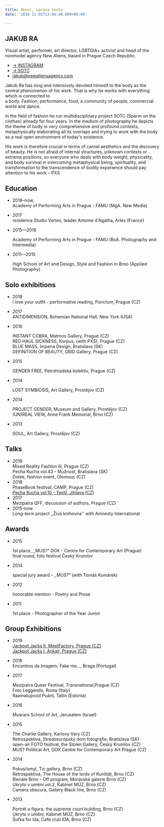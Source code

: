 ```yaml
---
title: About, úprava textu
date: '2018-11-05T13:04:40.000+00:00'

---
```

## JAKUB RA

Visual artist, performer, art director, LGBTQIA+ activist and head of the nonmodel agency New Aliens, based in Prague Czech Republic.

* [→ INSTAGRAM](https://www.instagram.com/jakubra____/ "instagram")
* [→ SOTC](https://spermontheclothes.tumblr.com/)
* jakub@newaliensagency.com

Jakub Ra has long and intensively devoted himself to the body as the central phenomenon of his work. That is why he works with everything which is connected to  
a body. Fashion, performance, food, a community of people, commercial world and dance.

In the field of fashion he run multidisciplinary project SOTC (Sperm on the clothes) already for four years. In the medium of photography he depicts the theme of body in very comprehensive and profound contexts, metaphysically elaborating all its overlaps and trying to work with the body as a real open environment of today's existence.

His work is therefore crucial in terms of carnal aesthetics and the discovery of beauty. He is not afraid of internal structures, unknown contexts or extreme positions, so everyone who deals with body weight, physicality, and body survival in overcoming metaphysical being, spirituality, and transformation to the transcendence of bodily experience should pay attention to his work – PXS

## Education

* 2018–now,  
  Academy of Performing Arts in Prague - FAMU (MgA. New Media)
* 2017  
  residence Studio Vortex, leader Antoine d'Agatha, Arles (France)
* 2015—2018

  Academy of Performing Arts in Prague - FAMU (BcA. Photography and Intermedia)
* 2011—2015

  High School of Art and Design, Style and Fashion in Brno (Applied Photography)

## Solo exhibitions

* 2018  
  I love your outfit - performative reading, Punctum, Prague (CZ)
* 2017  
  ANTIDIMENSION, Bohemian National Hall, New York (USA)
* 2016

  INSTANT COBRA, Matmos Gallery, Prague (CZ)  
  RED HAUL SICKNESS, Korpus, (with PXS), Prague (CZ)  
  BLUE MASS, Imperia Design, Bratislava (SK)  
  DEFINITION OF BEAUTY, GRID Gallery, Prague (CZ)
* 2015

  GENDER FREE, Petrohradská kolektiv, Prague (CZ)
* 2014

  LOST SYMBIOSIS, Art Gallery, Prostějov (CZ)
* 2014

  PROJECT GENDER, Museum and Gallery, Prostějov (CZ)  
  (UN)REAL VIEW, Anne Frank Memorial, Brno (CZ)
* 2013

  SOUL, Art Gallery, Prostějov (CZ)

## Talks

* 2019  
  Mixed Reality Fashion III, Prague (CZ)  
  Pecha Kucha vol.43 - Mužnost, Bratislava (SK)  
  Dotek, fashion event, Olomouc (CZ)
* 2018  
  PhaseBook festival, CAMP, Prague (CZ)  
  [Pecha Kucha vol.10 - Textil, Jihlava (CZ)](https://www.youtube.com/watch?v=1ttrcLE3qIA)
* 2017  
  Mezipatra QFF, discussion of authors, Prague (CZ)
* 2015-now  
  Long-term project ,,Živá knihovna'' with Amnesty International

## Awards

* 2015

  1st place, ,,MUS?“ DOX - Centre for Contemporary Art (Prague)  
  final round, foto festival Český Krumlov
* 2014

  special jury award - ,,MUS?“ (with Tomáš Komárek)
* 2012

  honorable mention - Poetry and Prose
* 2011

  1st place - Photographer of the Year Junior

## Group Exhibitions

* 2019  
  [Jackpot Jacks II, MeetFactory, Prague (CZ)](https://www.facebook.com/pg/Ateli%C3%A9r-fotografie-a-nov%C3%BDch-m%C3%A9di%C3%AD-FAMU-1482123141854446/photos/?tab=album&album_id=2217317305001689)  
  [Jackpot Jacks I, Ankali, Prague (CZ)](https://anka.li/news/2019/02/jackpot-jacks-at-ankali/?fbclid=IwAR2ORb3QBruyz2GAACh3EiVgmMkaDmwFkfXO17vX-Xlm1j8_au57hWcCD-g)
* 2018  
  Encontros da Imagem; Fake me..., Braga (Portugal)
* 2017

  Mezipatra Queer Festival, Transnational,Prague (CZ)  
  Foto Leggendo, Roma (Italy)  
  Raamatupood Puänt, Tallin (Estonia)
* 2016

  Musrara School of Art, Jerusalem (Israel)
* 2015

  The Charlie Gallery, Karlovy Vary (CZ)  
  Retrospektiva, Stredoeurópský dom fotografie, Bratislava (SK)  
  open-air FOTO festival, the Stolen Gallery, Český Krumlov (CZ)  
  MUS? Political Art, DOX Centre for Contemporary Art Prague (CZ)
* 2014

  Pokus/omyl, Tic gallery, Brno (CZ)  
  Retrospektiva, The House of the lords of Kunštát, Brno (CZ)  
  Bienále Brno - Off program, Moravská galerie Brno (CZ)  
  Ukryto v umění vol.2, Kabinet MÚZ, Brno (CZ)  
  Camera obscura, Gallery Black line, Brno (CZ)
* 2013

  Portrét a figura, the supreme court building, Brno (CZ)  
  Ukryto v umění, Kabinet MÚZ, Brno (CZ)  
  Šuřka for Ida, Café club IDA, Brno (CZ)
